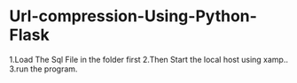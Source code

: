 # Url-compression-Using-Python-Flask
1.Load The Sql File in the folder first
2.Then Start the local host using xamp..
3.run the program.

